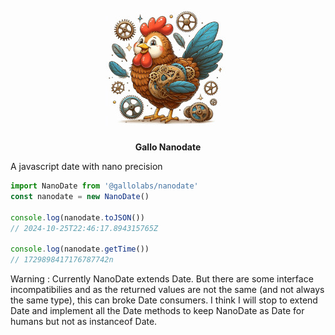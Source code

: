 <p align="center">
    <img height="200" src="https://raw.githubusercontent.com/gallolabs/nanodate/main/logo_w200.jpeg">
  <p align="center"><strong>Gallo Nanodate</strong></p>
</p>

A javascript date with nano precision

```typescript
import NanoDate from '@gallolabs/nanodate'
const nanodate = new NanoDate()

console.log(nanodate.toJSON())
// 2024-10-25T22:46:17.894315765Z

console.log(nanodate.getTime())
// 1729898417176787742n
```

Warning : Currently NanoDate extends Date. But there are some interface incompatibilies and as the returned values are not the same (and not always the same type), this can broke Date consumers. I think I will stop to extend Date and implement all the Date methods to keep NanoDate as Date for humans but not as instanceof Date.